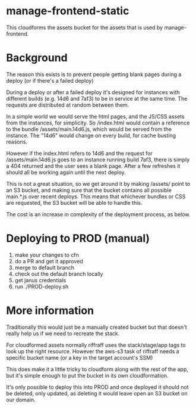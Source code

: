 # manage-frontend-static

This cloudforms the assets bucket for the assets that
is used by manage-frontend.

# Background

The reason this exists is to prevent people getting blank pages during a deploy (or if there's a failed deploy)

During a deploy or after a failed deploy it's designed for instances with different builds (e.g. 14d6 and 7af3) to be in service at the same time.  The requests are distributed at random between them.

In a simple world we would serve the html pages, and the JS/CSS assets from the instances, for simplicity.  So /index.html would contain a reference to the bundle /assets/main.14d6.js, which would be served from the instance.  The "14d6" would change on every build, for cache busting reasons.

However if the index.html refers to 14d6 and the request for /assets/main.14d6.js goes to an instance running build 7af3, there is simply a 404 returned and the user sees a blank page.  After a few refreshes it should all be working again until the next deploy.

This is not a great situation, so we get around it by making /assets/ point to an S3 bucket, and making sure that the bucket contains all possible main.*.js over recent deploys.  This means that whichever bundles or CSS are requested, the S3 bucket will be able to handle this.

The cost is an increase in complexity of the deployment process, as below.

# Deploying to PROD (manual)

1. make your changes to cfn
1. do a PR and get it approved
1. merge to default branch
1. check out the default branch locally
1. get janus credentials
1. run ./PROD-deploy.sh

# More information

Traditionally this would just be a manually created bucket
but that doesn't really help us if we need to recreate the
stack.

For cloudformed assets normally riffraff uses the
stack/stage/app tags to look up the right resource.
However the aws-s3 task of riffraff needs
a specific bucket name (or a key in the target account's
SSM)

This does make it a little tricky to cloudform along with
the rest of the app, but it's simple enough to put the
bucket in its own cloudformation.

It's only possible to deploy this into PROD and once
deployed it should not be deleted, only updated, as
deleting it would leave open an S3 bucket on our domain.

